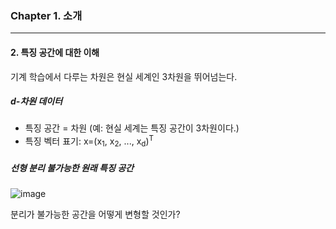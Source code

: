 ### Chapter 1. 소개

---

#### 2. 특징 공간에 대한 이해

기계 학습에서 다루는 차원은 현실 세계인 3차원을 뛰어넘는다.



##### d-차원 데이터

- 특징 공간 = 차원 (예: 현실 세계는 특징 공간이 3차원이다.)
- 특징 벡터 표기: x=(x<sub>1</sub>, x<sub>2</sub>, ..., x<sub>d</sub>)<sup>T</sup>



##### 선형 분리 불가능한 원래 특징 공간

![image](https://user-images.githubusercontent.com/64337152/110457493-09456480-810e-11eb-8eff-3e4d0bd26167.png)

분리가 불가능한 공간을 어떻게 변형할 것인가?
